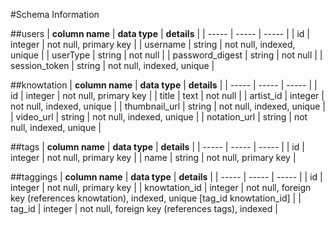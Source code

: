 #Schema Information

##users
| **column name** | **data type** | **details** |
| ----- | ----- | ----- |
| id | integer | not null, primary key |
| username | string | not null, indexed, unique |
| userType | string | not null |
| password_digest | string | not null |
| session_token | string | not null, indexed, unique |

##knowtation
| **column name** | **data type** | **details** |
| ----- | ----- | ----- |
| id | integer | not null, primary key |
| title | text | not null |
| artist_id | integer | not null, indexed, unique |
| thumbnail_url | string | not null, indexed, unique |
| video_url | string | not null, indexed, unique |
| notation_url | string | not null, indexed, unique |

##tags
| **column name** | **data type** | **details** |
| ----- | ----- | ----- |
| id | integer | not null, primary key |
| name | string | not null, primary key |

##taggings
| **column name** | **data type** | **details** |
| ----- | ----- | ----- |
| id | integer | not null, primary key |
| knowtation_id | integer | not null, foreign key (references knowtation), indexed, unique [tag_id knowtation_id] |
| tag_id | integer | not null, foreign key (references tags), indexed |

